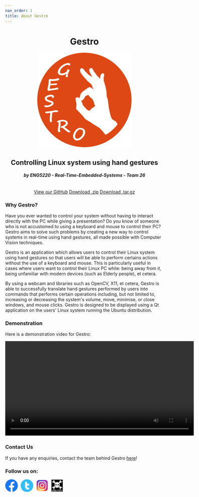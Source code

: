```yaml
---
nav_order: 1
title: About Gestro
---
```


<strong><h1 align="center">Gestro</h1></strong>

<div align="center">
  <a href="https://randomguy-coder.github.io/Gestro/">
    <img src="assets/gestro_logo.png" alt="Gestro Logo" width="300">
  </a>
</div>

<h2 align="center">Controlling Linux system using hand gestures</h2>
<h4 align="center"><i>by ENG5220 - Real-Time-Embedded-Systems - Team 26</i></h4>
<br>
<div align="center">
  <a href="https://github.com/RandomGuy-coder/Gestro" class="btn">View our GitHub</a>
  <a href="" class="btn">Download .zip</a>
  <a href="" class="btn">Download .tar.gz</a>
</div>



### Why Gestro?
Have you ever wanted to control your system without having to interact directly with the PC while giving a presentation? Do you know of someone who is not accustomed to using a keyboard and mouse to control their PC? Gestro aims to solve such problems by creating a new way to control systems in real-time using hand gestures, all made possible with Computer Vision techniques.

Gestro is an application which allows users to control their Linux system using hand gestures so that users will be able to perform certains actions without the use of a keyboard and mouse. This is particularly useful in cases where users want to control their Linux PC while: being away from it, being unfamiliar with modern devices (such as Elderly people), et cetera.

By using a webcam and libraries such as OpenCV, X11, et cetera, Gestro is able to successfully translate hand gestures performed by users into commands that performs certain operations including, but not limited to, increasing or decreasing the system's volume, move, minimise, or close windows, and mouse clicks. Gestro is designed to be displayed using a Qt application on the users' Linux system running the Ubuntu distribution.

### Demonstration
Here is a demonstration video for Gestro:

<div align="center">
  <video width="600" controls>
    <source src="videos/PosturePerfectionv1.0.0.mp4" type="video/mp4">
  </video>
</div>

### Contact Us
If you have any enquiries, contact the team behind Gestro [here](about_the_team)!

### Follow us on:
<nav>
    <div class="sociallinks"><!--links to social pages, opened in new tabs-->
        <a href="https://www.facebook.com/GestroProject" target="_blank"><img src="assets/fb_logo.png" style="width: 40px; vertical-align: middle; margin-right: 5px;"></a>
        <a href="https://twitter.com/GestroProject" target="_blank"><img src="assets/twitter_logo.png" style="width: 40px; vertical-align: middle; margin-right: 5px;"></a>
        <a href="https://www.instagram.com/gestroproject/" target="_blank"><img src="assets/insta_logo.png" style="width: 40px; vertical-align: middle; margin-right: 5px;"></a>
        <a href="https://hackaday.io/project/184728-gestro" target="_blank"><img src="assets/hackaday_logo.png" style="width: 36px; vertical-align: middle; margin-right: 5px;"></a>
    </div>
</nav><br>
